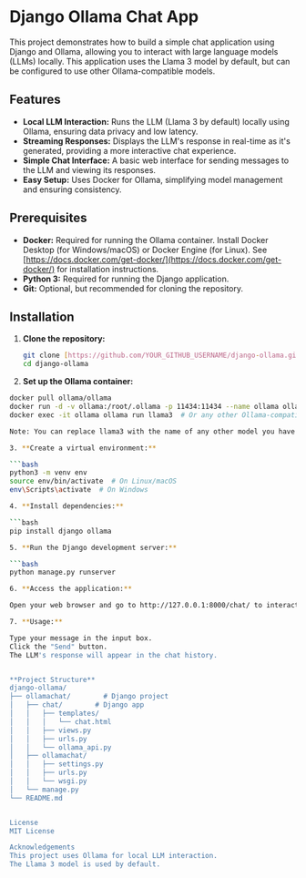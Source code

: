 

# Django Ollama Chat App

This project demonstrates how to build a simple chat application using Django and Ollama, allowing you to interact with large language models (LLMs) locally.  This application uses the Llama 3 model by default, but can be configured to use other Ollama-compatible models.

## Features

* **Local LLM Interaction:**  Runs the LLM (Llama 3 by default) locally using Ollama, ensuring data privacy and low latency.
* **Streaming Responses:**  Displays the LLM's response in real-time as it's generated, providing a more interactive chat experience.
* **Simple Chat Interface:**  A basic web interface for sending messages to the LLM and viewing its responses.
* **Easy Setup:**  Uses Docker for Ollama, simplifying model management and ensuring consistency.

## Prerequisites

* **Docker:**  Required for running the Ollama container.  Install Docker Desktop (for Windows/macOS) or Docker Engine (for Linux).  See [https://docs.docker.com/get-docker/](https://docs.docker.com/get-docker/) for installation instructions.
* **Python 3:**  Required for running the Django application.
* **Git:**  Optional, but recommended for cloning the repository.

## Installation

1. **Clone the repository:**

   ```bash
   git clone [https://github.com/YOUR_GITHUB_USERNAME/django-ollama.git](https://www.google.com/search?q=https://github.com/YOUR_GITHUB_USERNAME/django-ollama.git)  # Replace with your repo URL
   cd django-ollama
2. **Set up the Ollama container:**

```bash
docker pull ollama/ollama
docker run -d -v ollama:/root/.ollama -p 11434:11434 --name ollama ollama/ollama
docker exec -it ollama ollama run llama3  # Or any other Ollama-compatible model

Note: You can replace llama3 with the name of any other model you have downloaded using ollama pull <model_name>.

3. **Create a virtual environment:**

```bash
python3 -m venv env
source env/bin/activate  # On Linux/macOS
env\Scripts\activate  # On Windows

4. **Install dependencies:**

```bash
pip install django ollama

5. **Run the Django development server:**

```bash
python manage.py runserver

6. **Access the application:**

Open your web browser and go to http://127.0.0.1:8000/chat/ to interact with the chat application.

7. **Usage:**

Type your message in the input box.
Click the "Send" button.
The LLM's response will appear in the chat history.


**Project Structure**
django-ollama/
├── ollamachat/        # Django project
│   ├── chat/        # Django app
│   │   ├── templates/
│   │   │   └── chat.html
│   │   ├── views.py
│   │   ├── urls.py
│   │   └── ollama_api.py
│   ├── ollamachat/
│   │   ├── settings.py
│   │   ├── urls.py
│   │   └── wsgi.py
│   └── manage.py
└── README.md


License
MIT License

Acknowledgements
This project uses Ollama for local LLM interaction.
The Llama 3 model is used by default.

